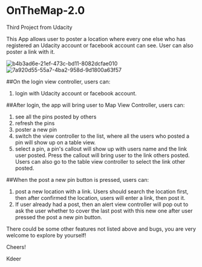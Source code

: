 # OnTheMap-2.0
Third Project from Udacity

This App allows user to poster a location where every one else who has registered an Udacity account or facebook account can see.
User can also poster a link with it.

![b4b3ad6e-21ef-473c-bd11-8082dcfae010](https://cloud.githubusercontent.com/assets/16344019/17908382/41641de8-694e-11e6-887b-3816dc7802b2.png)
![7a920d55-55a7-4ba2-958d-9d1800a63f57](https://cloud.githubusercontent.com/assets/16344019/17908384/42217a46-694e-11e6-89a6-c103263fd9ea.png)


##On the login view controller, users can:

1. login with Udacity account or facebook account.


##After login, the app will bring user to Map View Controller, users can:

1. see all the pins posted by others
2. refresh the pins
3. poster a new pin
4. switch the view controller to the list, where all the users who posted a pin will show up on a table view.
5. select a pin, a pin's callout will show up with users name and the link user posted. Press the callout will bring user to the link others posted. Users can also go to the table view controller to select the link other posted.

##When the post a new pin button is pressed, users can:

1. post a new location with a link. Users should search the location first, then after confirmed the location, users will enter a link, then post it.
2. If user already had a post, then an alert view controller will pop out to ask the user whether to cover the last post with this new one after user pressed the post a new pin button.


There could be some other features not listed above and bugs, you are very welcome to explore by yourself!


Cheers!

Kdeer
